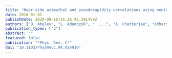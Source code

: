```yaml
---
title: "Near-side azimuthal and pseudorapidity correlations using neutral strange baryons and mesons in d+Au, Cu+Cu and Au+Au collisions at $sqrts_NN$ = 200 GeV"
date: 2016-01-01
publishDate: 2020-08-16T16:16:42.391459Z
authors: ["B. Abelev", "L. Adamczyk", " ....", "A. Chatterjee", "others [STAR Collaboration]"]
publication_types: ["2"]
abstract: ""
featured: false
publication: "*Phys. Rev. C*"
doi: "10.1103/PhysRevC.94.014910"
---
```


